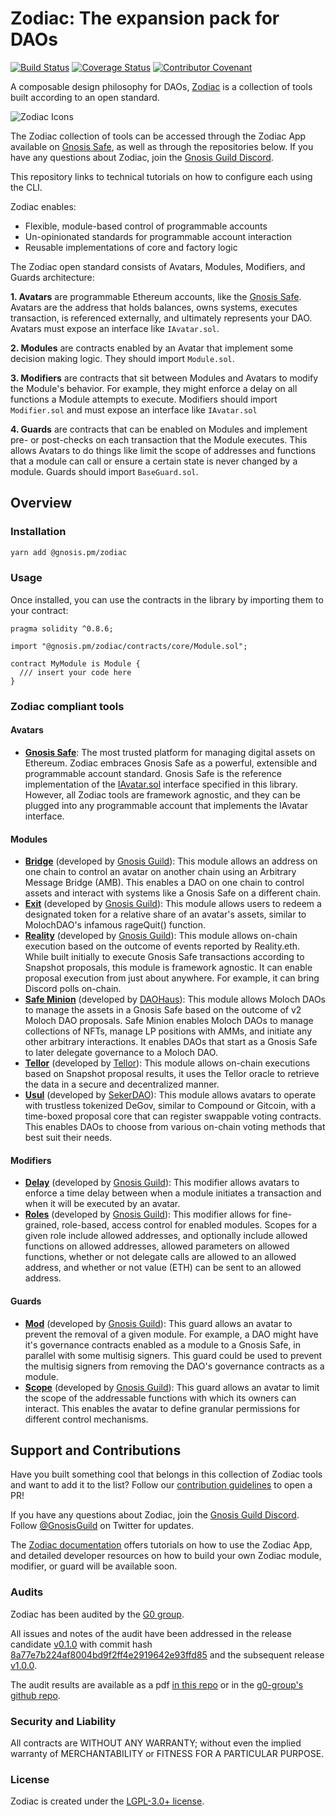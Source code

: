 # Zodiac: The expansion pack for DAOs

[![Build Status](https://github.com/gnosis/zodiac/workflows/zodiac/badge.svg?branch=master)](https://github.com/gnosis/zodiac/actions?branch=master)
[![Coverage Status](https://coveralls.io/repos/github/gnosis/zodiac/badge.svg?branch=master)](https://coveralls.io/github/gnosis/zodiac?branch=master)
[![Contributor Covenant](https://img.shields.io/badge/Contributor%20Covenant-2.1-4baaaa.svg)](https://github.com/gnosis/CODE_OF_CONDUCT)

A composable design philosophy for DAOs, [Zodiac](https://gnosisguild.mirror.xyz/OuhG5s2X5uSVBx1EK4tKPhnUc91Wh9YM0fwSnC8UNcg) is a collection of tools built according to an open standard. 

![Zodiac Icons](https://images.mirror-media.xyz/nft/c8c9031b-06b1-4344-baf2-c1d2d24cfc4f.png)

The Zodiac collection of tools can be accessed through the Zodiac App available on [Gnosis Safe](https://gnosis-safe.io/), as well as through the repositories below. If you have any questions about Zodiac, join the [Gnosis Guild Discord](https://discord.gg/wwmBWTgyEq).

This repository links to technical tutorials on how to configure each using the CLI.


Zodiac enables:

- Flexible, module-based control of programmable accounts
- Un-opinionated standards for programmable account interaction
- Reusable implementations of core and factory logic

The Zodiac open standard consists of Avatars, Modules, Modifiers, and Guards architecture:

**1. Avatars** are programmable Ethereum accounts, like the [Gnosis Safe](https://gnosis-safe.io). Avatars are the address that holds balances, owns systems, executes transaction, is referenced externally, and ultimately represents your DAO. Avatars must expose an interface like `IAvatar.sol`.

**2. Modules** are contracts enabled by an Avatar that implement some decision making logic. They should import `Module.sol`.

**3. Modifiers** are contracts that sit between Modules and Avatars to modify the Module's behavior. For example, they might enforce a delay on all functions a Module attempts to execute. Modifiers should import `Modifier.sol` and must expose an interface like `IAvatar.sol`

**4. Guards** are contracts that can be enabled on Modules and implement pre- or post-checks on each transaction that the Module executes. This allows Avatars to do things like limit the scope of addresses and functions that a module can call or ensure a certain state is never changed by a module. Guards should import `BaseGuard.sol`.


## Overview

### Installation

```bash
yarn add @gnosis.pm/zodiac
```

### Usage

Once installed, you can use the contracts in the library by importing them to your contract:

```solidity
pragma solidity ^0.8.6;

import "@gnosis.pm/zodiac/contracts/core/Module.sol";

contract MyModule is Module {
  /// insert your code here
}

```

### Zodiac compliant tools

#### Avatars

- **[Gnosis Safe](https://gnosis-safe.io)**: The most trusted platform for managing digital assets on Ethereum. Zodiac embraces Gnosis Safe as a powerful, extensible and programmable account standard. Gnosis Safe is the reference implementation of the [IAvatar.sol](contracts/interfaces/IAvatar.sol) interface specified in this library. However, all Zodiac tools are framework agnostic, and they can be plugged into any programmable account that implements the IAvatar interface.

#### Modules
- **[Bridge](https://github.com/gnosis/zodiac-module-bridge)** (developed by [Gnosis Guild](https://twitter.com/gnosisguild)): This module allows an address on one chain to control an avatar on another chain using an Arbitrary Message Bridge (AMB). This enables a DAO on one chain to control assets and interact with systems like a Gnosis Safe on a different chain.
- **[Exit](https://github.com/gnosis/zodiac-module-exit)** (developed by [Gnosis Guild](https://twitter.com/gnosisguild)): This module allows users to redeem a designated token for a relative share of an avatar's assets, similar to MolochDAO's infamous rageQuit() function. 
- **[Reality](https://github.com/gnosis/zodiac-module-reality)** (developed by [Gnosis Guild](https://twitter.com/gnosisguild)): This module allows on-chain execution based on the outcome of events reported by Reality.eth. While built initially to execute Gnosis Safe transactions according to Snapshot proposals, this module is framework agnostic. It can enable proposal execution from just about anywhere. For example, it can bring Discord polls on-chain.
- **[Safe Minion](https://github.com/HausDAO/MinionSummonerV2/blob/main/contracts/SafeMinion.sol)** (developed by [DAOHaus](https://daohaus.club)): This module allows Moloch DAOs to manage the assets in a Gnosis Safe based on the outcome of v2 Moloch DAO proposals. Safe Minion enables Moloch DAOs to manage collections of NFTs, manage LP positions with AMMs, and initiate any other arbitrary interactions. It enables DAOs that start as a Gnosis Safe to later delegate governance to a Moloch DAO.  
- **[Tellor](https://github.com/gnosis/zodiac-module-reality)** (developed by [Tellor](https://tellor.io)): This module allows on-chain executions based on Snapshot proposal results, it uses the Tellor oracle to retrieve the data in a secure and decentralized manner.
- **[Usul](https://github.com/SekerDAO/Usul)** (developed by [SekerDAO](https://github.com/SekerDAO)): This module allows avatars to operate with trustless tokenized DeGov, similar to Compound or Gitcoin, with a time-boxed proposal core that can register swappable voting contracts. This enables DAOs to choose from various on-chain voting methods that best suit their needs.

#### Modifiers
- **[Delay](https://github.com/gnosis/zodiac-modifier-delay)** (developed by [Gnosis Guild](https://twitter.com/gnosisguild)): This modifier allows avatars to enforce a time delay between when a module initiates a transaction and when it will be executed by an avatar.
- **[Roles](https://github.com/gnosis/zodiac-modifier-roles)** (developed by [Gnosis Guild](https://twitter.com/gnosisguild)): This modifier allows for fine-grained, role-based, access control for enabled modules. Scopes for a given role include allowed addresses, and optionally include allowed functions on allowed addresses, allowed parameters on allowed functions, whether or not delegate calls are allowed to an allowed address, and whether or not value (ETH) can be sent to an allowed address.


#### Guards
- **[Mod](https://github.com/gnosis/zodiac-guard-mod)** (developed by [Gnosis Guild](https://twitter.com/gnosisguild)): This guard allows an avatar to prevent the removal of a given module. For example, a DAO might have it's governance contracts enabled as a module to a Gnosis Safe, in parallel with some multisig signers. This guard could be used to prevent the multisig signers from removing the DAO's governance contracts as a module.
- **[Scope](https://github.com/gnosis/zodiac-guard-scope)** (developed by [Gnosis Guild](https://twitter.com/gnosisguild)): This guard allows an avatar to limit the scope of the addressable functions with which its owners can interact. This enables the avatar to define granular permissions for different control mechanisms.

## Support and Contributions

Have you built something cool that belongs in this collection of Zodiac tools and want to add it to the list? Follow our [contribution guidelines](/CONTRIBUTING.md) to open a PR!

If you have any questions about Zodiac, join the [Gnosis Guild Discord](https://discord.gg/wwmBWTgyEq). Follow [@GnosisGuild](https://twitter.com/gnosisguild) on Twitter for updates.

The [Zodiac documentation](https://gnosis.github.io/zodiac/) offers tutorials on how to use the Zodiac App, and detailed developer resources on how to build your own Zodiac module, modifier, or guard will be available soon.

### Audits

Zodiac has been audited by the [G0 group](https://github.com/g0-group).

All issues and notes of the audit have been addressed in the release candidate [v0.1.0](https://github.com/gnosis/zodiac/releases/tag/v0.1.0) with commit hash [8a77e7b224af8004bd9f2ff4e2919642e93ffd85](https://github.com/gnosis/zodiac/commit/8a77e7b224af8004bd9f2ff4e2919642e93ffd85) and the subsequent release [v1.0.0](https://github.com/gnosis/zodiac/releases/tag/v1.0.0).

The audit results are available as a pdf [in this repo](./audits/GnosisZodiac2021Sep.pdf) or in the [g0-group's github repo](https://github.com/g0-group/Audits/blob/master/GnosisZodiac2021Sep.pdf).

### Security and Liability

All contracts are WITHOUT ANY WARRANTY; without even the implied warranty of MERCHANTABILITY or FITNESS FOR A PARTICULAR PURPOSE.

### License

Zodiac is created under the [LGPL-3.0+ license](LICENSE).
